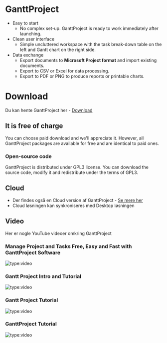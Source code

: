 # GanttProject

- Easy to start
    - No complex set-up. GanttProject is ready to work immediately after launching.
- Clean user interface
    - Simple uncluttered workspace with the task break-down table on the left and Gantt chart on the right side.
- Data exchange
    - Export documents to **Microsoft Project format** and import existing documents. 
    - Export to CSV or Excel for data processing. 
    - Export to PDF or PNG to produce reports or printable charts.

# Download
Du kan hente GanttProject her - [Download](https://www.ganttproject.biz/download/gp30)

## It is free of charge
You can choose paid download and we'll appreciate it. However, all GanttProject packages are available for free and are identical to paid ones.
### Open-source code
GanttProject is distributed under GPL3 license. You can download the source code, modify it and redistribute under the terms of GPL3.

## Cloud
- Der findes også en Cloud version af GanttProject - [Se mere her](https://ganttproject.cloud/)
- Cloud løsningen kan synkroniseres med Desktop løsningen


## Video
Her er nogle YouTube videoer omkring GanttProject

### Manage Project and Tasks Free, Easy and Fast with GanttProject Software
![type:video](https://www.youtube.com/embed/ZIEyU5fXnzA)

### Gantt Project Intro and Tutorial
![type:video](https://www.youtube.com/embed/Hkl36PFJnDM)    

### Gantt Project Tutorial
![type:video](https://www.youtube.com/embed/fxhYf4llXkE) 

### GanttProject Tutorial
![type:video](https://www.youtube.com/embed/5FukJpd_VNs)